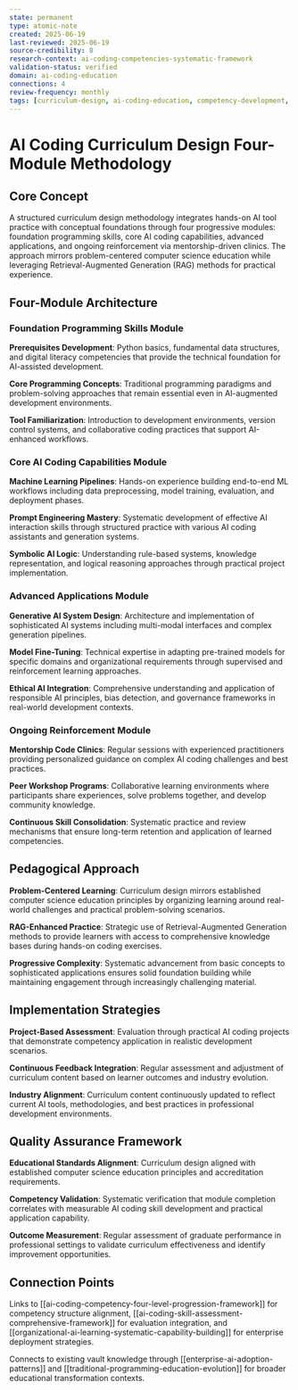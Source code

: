 ```yaml
---
state: permanent
type: atomic-note
created: 2025-06-19
last-reviewed: 2025-06-19
source-credibility: 8
research-context: ai-coding-competencies-systematic-framework
validation-status: verified
domain: ai-coding-education
connections: 4
review-frequency: monthly
tags: [curriculum-design, ai-coding-education, competency-development, hands-on-learning, educational-methodology]
---
```


# AI Coding Curriculum Design Four-Module Methodology

## Core Concept

A structured curriculum design methodology integrates hands-on AI tool practice with conceptual foundations through four progressive modules: foundation programming skills, core AI coding capabilities, advanced applications, and ongoing reinforcement via mentorship-driven clinics. The approach mirrors problem-centered computer science education while leveraging Retrieval-Augmented Generation (RAG) methods for practical experience.

## Four-Module Architecture

### Foundation Programming Skills Module
**Prerequisites Development**: Python basics, fundamental data structures, and digital literacy competencies that provide the technical foundation for AI-assisted development.

**Core Programming Concepts**: Traditional programming paradigms and problem-solving approaches that remain essential even in AI-augmented development environments.

**Tool Familiarization**: Introduction to development environments, version control systems, and collaborative coding practices that support AI-enhanced workflows.

### Core AI Coding Capabilities Module
**Machine Learning Pipelines**: Hands-on experience building end-to-end ML workflows including data preprocessing, model training, evaluation, and deployment phases.

**Prompt Engineering Mastery**: Systematic development of effective AI interaction skills through structured practice with various AI coding assistants and generation systems.

**Symbolic AI Logic**: Understanding rule-based systems, knowledge representation, and logical reasoning approaches through practical project implementation.

### Advanced Applications Module
**Generative AI System Design**: Architecture and implementation of sophisticated AI systems including multi-modal interfaces and complex generation pipelines.

**Model Fine-Tuning**: Technical expertise in adapting pre-trained models for specific domains and organizational requirements through supervised and reinforcement learning approaches.

**Ethical AI Integration**: Comprehensive understanding and application of responsible AI principles, bias detection, and governance frameworks in real-world development contexts.

### Ongoing Reinforcement Module
**Mentorship Code Clinics**: Regular sessions with experienced practitioners providing personalized guidance on complex AI coding challenges and best practices.

**Peer Workshop Programs**: Collaborative learning environments where participants share experiences, solve problems together, and develop community knowledge.

**Continuous Skill Consolidation**: Systematic practice and review mechanisms that ensure long-term retention and application of learned competencies.

## Pedagogical Approach

**Problem-Centered Learning**: Curriculum design mirrors established computer science education principles by organizing learning around real-world challenges and practical problem-solving scenarios.

**RAG-Enhanced Practice**: Strategic use of Retrieval-Augmented Generation methods to provide learners with access to comprehensive knowledge bases during hands-on coding exercises.

**Progressive Complexity**: Systematic advancement from basic concepts to sophisticated applications ensures solid foundation building while maintaining engagement through increasingly challenging material.

## Implementation Strategies

**Project-Based Assessment**: Evaluation through practical AI coding projects that demonstrate competency application in realistic development scenarios.

**Continuous Feedback Integration**: Regular assessment and adjustment of curriculum content based on learner outcomes and industry evolution.

**Industry Alignment**: Curriculum content continuously updated to reflect current AI tools, methodologies, and best practices in professional development environments.

## Quality Assurance Framework

**Educational Standards Alignment**: Curriculum design aligned with established computer science education principles and accreditation requirements.

**Competency Validation**: Systematic verification that module completion correlates with measurable AI coding skill development and practical application capability.

**Outcome Measurement**: Regular assessment of graduate performance in professional settings to validate curriculum effectiveness and identify improvement opportunities.

## Connection Points

Links to [[ai-coding-competency-four-level-progression-framework]] for competency structure alignment, [[ai-coding-skill-assessment-comprehensive-framework]] for evaluation integration, and [[organizational-ai-learning-systematic-capability-building]] for enterprise deployment strategies.

Connects to existing vault knowledge through [[enterprise-ai-adoption-patterns]] and [[traditional-programming-education-evolution]] for broader educational transformation contexts.